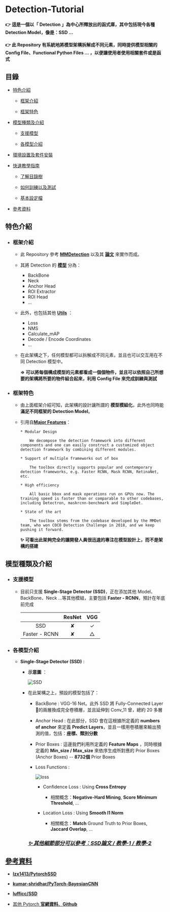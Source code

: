 # Detection-Tutorial

#### 👉 這是一個以「 Detection 」為中心所釋放出的函式庫，其中包括現今各種 Detection Model，像是：__SSD__ ...

#### 👉 此 Repository 有系統地將模型架構拆解成不同元素，同時提供模型相關的 __Config File__、__Functional Python Files__ ... ，以便讓使用者使用相關套件或是函式

## 目錄

- [特色介紹](#features_introduction)

    + [框架介紹](#framework)

    + [框架特色](#features)

- [模型種類及介紹](#model)

    + [支援模型](#support_model)

    + [各模型介紹](#model_introduction)

- [環境設置及套件安裝](INSTALL.md#environment)

- [快速教學指南](GETTING_STARTED.md#guide)

    + [了解目錄樹](GETTING_STARTED.md#directory_tree)

    + [如何訓練以及測試](GETTING_STARTED.md#train_test)

    + [基本設定檔](GETTING_STARTED.md#config)

- [參考資料](#reference)

<a name="features_introduction"/>

## 特色介紹

<a name="framework"/>

- ### 框架介紹
    + 此 Repository 參考 [__MMDetection__](https://github.com/open-mmlab/mmdetection) 以及其 [__論文__](https://arxiv.org/abs/1906.07155) 來實作而成。
    + 其將 Detection 的 [__模型__](Model/) 分為：
        - BackBone
        - Neck
        - Anchor Head
        - ROI Extractor
        - ROI Head
        - ...
    + 此外，也包括其他 [__Utils__](Utils/) ：
        - Loss
        - NMS
        - Calculate_mAP
        - Decode / Encode Coordinates
        - ...
    + 在此架構之下，任何模型都可以拆解成不同元素，並且也可以交互用在不同 Detection 模型中。

        __=> 可以將每個構成模型的元素都看成一個個物件，並且可以依照自己所想要的架構將所要的物件組合起來，利用  Config File 來完成訓練與測試__

<a name="features"/>

- ### 框架特色

    + 由上面框架介紹可知，此架構的設計讓所謂的 __模型模組化__，此外也同時能 __滿足不同框架的 Detection Model__。

    + 引用自[__Major Features__](https://github.com/open-mmlab/mmdetection#major-features)：

        ```
        * Modular Design

            We decompose the detection framework into different components and one can easily construct a customized object detection framework by combining different modules.

        * Support of multiple frameworks out of box

            The toolbox directly supports popular and contemporary detection frameworks, e.g. Faster RCNN, Mask RCNN, RetinaNet, etc.

        * High efficiency

            All basic bbox and mask operations run on GPUs now. The training speed is faster than or comparable to other codebases, including Detectron, maskrcnn-benchmark and SimpleDet.

        * State of the art

            The toolbox stems from the codebase developed by the MMDet team, who won COCO Detection Challenge in 2018, and we keep pushing it forward.
        ```
        __✨ 可看出此架夠完全的讓開發人員很迅速的專注在模型設計上，而不是架構的搭建__


<a name="model"/>

## 模型種類及介紹

<a name="support_model"/>

- ### 支援模型

    + 目前只支援 __Single-Stage Detector (SSD)__，正在添加其他 Model、BackBone、Neck ...等其他模組，主要包括 __Faster - RCNN__，預計在年底前完成

        |   | ResNet | VGG |
        |:---:|:---:|:---:|
        | SSD | ✘ | ✓ |
        | Faster - RCNN | ✘ | △ |

<a name="model_introduction"/>

- ### 各模型介紹

    - __Single-Stage Detector (SSD)__ :

        + __示意圖__ ：

            ![SSD](https://i.imgur.com/8NTyiZw.png)

        + 在此架構之上，預設的模型包括了：

            - BackBone : VGG-16 Net。此外 SSD 將 Fully-Connected Layer 的兩層換成完全卷積層，並且延伸到 Conv_11 曾，總約 20 多層

            - Anchor Head : 在此部分，SSD 會在這根據所定義的 __numbers of anchor__ 來定義 __Predict Layers__，並且一樣用卷積層來輸出預測的值，包括：__座標、類別分數__

            - Prior Boxes : 這邊我們利用所定義的 __Feature Maps__ ，同時根據定義的 __Min_size / Max_size__ 來依序生成所對應的 Prior Boxes (Anchor Boxes) -- __8732個__ Prior Boxes

            - Loss Functions : 
                
                ![loss](https://i.imgur.com/UeQj0XP.png)

                * Confidence Loss : Using __Cross Entropy__

                    - 相關概念：__Negative-Hard Mining__, __Score Minimum Threshold__, ...

                * Location Loss : Using __Smooth l1 Norm__

                    - 相關概念：__Match__ Ground Truth to Prior Boxes, __Jaccard Overlap__, ... 

            ### <u>_*✨ 其他細節部分可以參考：[__SSD論文__](https://arxiv.org/pdf/1512.02325.pdf) / [__教學-1__](https://medium.com/@bigwaterking01/ssd-single-shot-multibox-detector-%E4%BB%8B%E7%B4%B9-1fe95073c1a3) / [__教學-2__](https://towardsdatascience.com/review-ssd-single-shot-detector-object-detection-851a94607d11)*_<u/>

<a name="reference"/>

## 參考資料

+ [__lzx1413/PytorchSSD__](https://github.com/lzx1413/PytorchSSD)

+ [__kumar-shridhar/PyTorch-BayesianCNN__](https://github.com/kumar-shridhar/PyTorch-BayesianCNN/tree/master/Image%20Recognition)

+ [__lufficc/SSD__](https://github.com/lufficc/SSD)

+ 其他 Pytorch [__官網資料__](https://pytorch.org/)、[__Github__](https://github.com/pytorch/pytorch)
